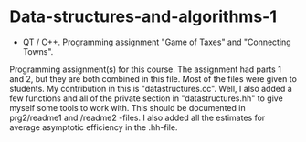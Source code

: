 # Data-structures-and-algorithms-1
- QT / C++. Programming assignment "Game of Taxes" and "Connecting Towns".

Programming assignment(s) for this course. The assignment had parts 1 and 2, but they are both combined in this file. 
Most of the files were given to students. My contribution in this is "datastructures.cc". Well, I also added a few functions and all of the private section in "datastructures.hh" to give myself some tools to work with. This should be documented in prg2/readme1 and /readme2 -files. I also added all the estimates for average asymptotic efficiency in the .hh-file.
